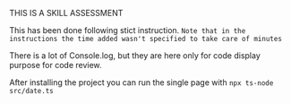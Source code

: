 THIS IS A SKILL ASSESSMENT

This has been done following stict instruction.
```Note that in the instructions the time added wasn't specified to take care of minutes```

There is a lot of Console.log, but they are here only for code display purpose for code review.


After installing the project you can run the single page with
```npx ts-node src/date.ts```

